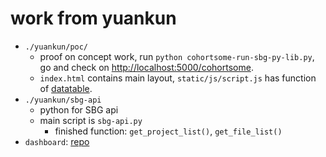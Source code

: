 # work from yuankun

- `./yuankun/poc/`
	- proof on concept work, run `python cohortsome-run-sbg-py-lib.py`, go and check on [http://localhost:5000/cohortsome](http://localhost:5000/cohortsome).
	- `index.html` contains main layout, `static/js/script.js` has function of [datatable](https://datatables.net).
- `./yuankun/sbg-api`
	- python for SBG api
	- main script is `sbg-api.py`
		- finished function: `get_project_list()`, `get_file_list()`
- `dashboard`: [repo](https://github.research.chop.edu/D3b/cavatica-dashboard)

